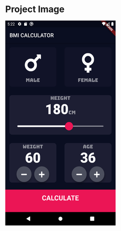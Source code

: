 # Project Image


<img src="https://github.com/frankmaayn/flutter_projects/blob/main/project_images/bmi_calculator.png" width="350" height="650">
